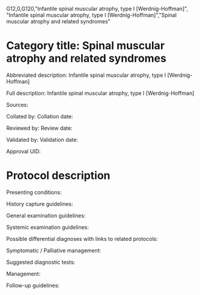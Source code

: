G12,0,G120,"Infantile spinal muscular atrophy, type I [Werdnig-Hoffman]", "Infantile spinal muscular atrophy, type I [Werdnig-Hoffman]","Spinal muscular atrophy and related syndromes"
# Category title: Spinal muscular atrophy and related syndromes

Abbreviated description: Infantile spinal muscular atrophy, type I [Werdnig-Hoffman]

Full description: Infantile spinal muscular atrophy, type I [Werdnig-Hoffman]

Sources:

Collated by:
Collation date:

Reviewed by:
Review date:

Validated by:
Validation date:

Approval UID:

# Protocol description

Presenting conditions:

History capture guidelines:

General examination guidelines:

Systemic examination guidelines:

Possible differential diagnoses with links to related protocols:

Symptomatic / Palliative management:

Suggested diagnostic tests:

Management:

Follow-up guidelines:
